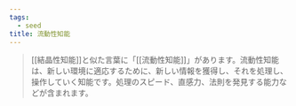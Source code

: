 ```yaml
---
tags:
  - seed
title: 流動性知能
---
```

 > [[結晶性知能]]と似た言葉に「[[流動性知能]]」があります。流動性知能は、新しい環境に適応するために、新しい情報を獲得し、それを処理し、操作していく知能です。処理のスピード、直感力、法則を発見する能力などが含まれます。
